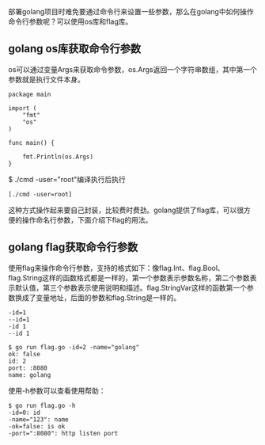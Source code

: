部署golang项目时难免要通过命令行来设置一些参数，那么在golang中如何操作命令行参数呢？可以使用os库和flag库。

## golang os库获取命令行参数
os可以通过变量Args来获取命令参数，os.Args返回一个字符串数组，其中第一个参数就是执行文件本身。
```
package main

import (
    "fmt"
    "os"
)

func main() {

    fmt.Println(os.Args)
}
```
$ ./cmd -user="root"编译执行后执行
```
[./cmd -user=root]
```
这种方式操作起来要自己封装，比较费时费劲。golang提供了flag库，可以很方便的操作命名行参数，下面介绍下flag的用法。

## golang flag获取命令行参数

使用flag来操作命令行参数，支持的格式如下：像flag.Int、flag.Bool、flag.String这样的函数格式都是一样的，第一个参数表示参数名称，第二个参数表示默认值，第三个参数表示使用说明和描述。flag.StringVar这样的函数第一个参数换成了变量地址，后面的参数和flag.String是一样的。
```
-id=1
--id=1
-id 1
--id 1
```

```
$ go run flag.go -id=2 -name="golang"
ok: false
id: 2
port: :8080
name: golang
```
使用-h参数可以查看使用帮助：
```
$ go run flag.go -h
-id=0: id
-name="123": name
-ok=false: is ok
-port=":8080": http listen port
```

